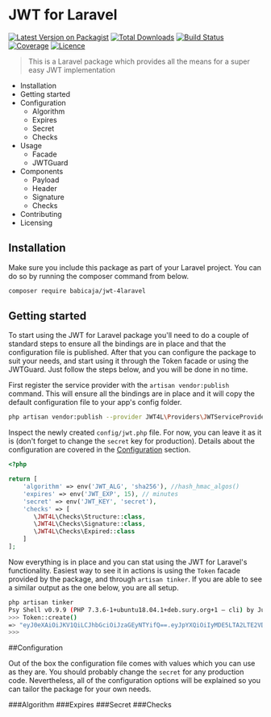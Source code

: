 # JWT for Laravel

[![Latest Version on Packagist](https://img.shields.io/packagist/v/babicaja/jwt-4laravel.svg?style=flat-square)](https://packagist.org/packages/babicaja/jwt-4laravel)
[![Total Downloads](https://img.shields.io/packagist/dt/babicaja/jwt-4laravel.svg?style=flat-square)](https://packagist.org/packages/babicaja/jwt-4laravel)
[![Build Status](https://img.shields.io/travis/babicaja/jwt-4laravel.svg?style=flat-square)](https://travis-ci.org/babicaja/jwt-4laravel.svg)
[![Coverage](https://codecov.io/gh/babicaja/jwt-4laravel/branch/master/graph/badge.svg)](https://codecov.io/gh/babicaja/jwt-4laravel)
[![Licence](https://img.shields.io/github/license/babicaja/jwt-4laravel.svg?style=flat-square)](https://github.com/babicaja/jwt-4laravel)

>This is a Laravel package which provides all the means for a super easy JWT implementation

- Installation
- Getting started
- Configuration
    - Algorithm
    - Expires
    - Secret
    - Checks
- Usage
    - Facade
    - JWTGuard
- Components
    - Payload
    - Header
    - Signature
    - Checks
- Contributing
- Licensing
## Installation

Make sure you include this package as part of your Laravel project. You can do so by running the composer command from below.

```bash
composer require babicaja/jwt-4laravel
```

## Getting started

To start using the JWT for Laravel package you'll need to do a couple of standard steps to ensure all the bindings are in place and that the configuration file is published. After that you can configure the package to suit your needs, and start using it through the Token facade or using the JWTGuard. Just follow the steps below, and you will be done in no time. 

First register the service provider with the `artisan vendor:publish` command. This will ensure all the bindings are in place and  it will copy the default configuration file to your app's config folder.

```bash
php artisan vendor:publish --provider JWT4L\Providers\JWTServiceProvider
``` 

Inspect the newly created `config/jwt.php` file. For now, you can leave it as it is (don't forget to change the `secret` key for production). Details about the configuration are covered in the [Configuration](#configuration) section.

```php
<?php

return [
    'algorithm' => env('JWT_ALG', 'sha256'), //hash_hmac_algos()
    'expires' => env('JWT_EXP', 15), // minutes
    'secret' => env('JWT_KEY', 'secret'),
    'checks' => [
       \JWT4L\Checks\Structure::class,
       \JWT4L\Checks\Signature::class,
       \JWT4L\Checks\Expired::class
    ]
];
```

Now everything is in place and you can stat using the JWT for Laravel's functionality. Easiest way to see it in actions is using the `Token` facade provided by the package, and through `artisan tinker`. If you are able to see a similar output as the one below, you are all setup.

```bash
php artisan tinker
Psy Shell v0.9.9 (PHP 7.3.6-1+ubuntu18.04.1+deb.sury.org+1 — cli) by Justin Hileman
>>> Token::create()
=> "eyJ0eXAiOiJKV1QiLCJhbGciOiJzaGEyNTYifQ==.eyJpYXQiOiIyMDE5LTA2LTE2VDIxOjM3OjI1Ljg5MTMwNloiLCJleHAiOiIyMDE5LTA2LTE2VDIxOjUyOjI1Ljg5MTM2MloifQ==.6d0344ec099e0e4b3304d5fa0436945d6ffb0d4545b6c7e759da54f890b52d48"
>>>
```

##Configuration

Out of the box the configuration file comes with values which you can use as they are. You should probably change the `secret` for any production code. Nevertheless, all of the configuration options will be explained so you can tailor the package for your own needs.

###Algorithm
###Expires
###Secret
###Checks